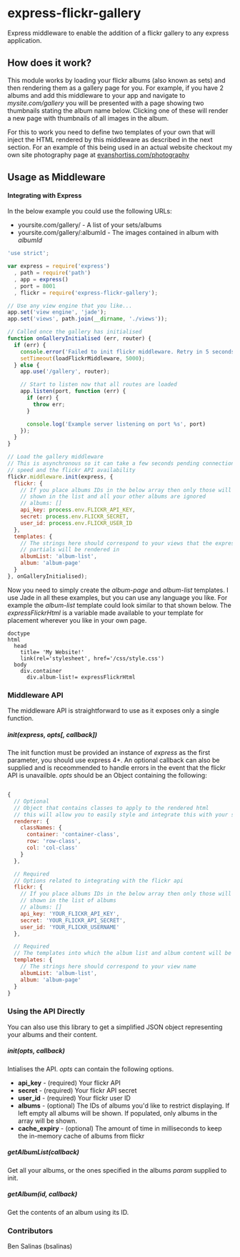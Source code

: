 express-flickr-gallery
======================

Express middleware to enable the addition of a flickr gallery to any express
application.

## How does it work?
This module works by loading your flickr albums (also known as sets) and then
rendering them as a gallery page for you. For example, if you have 2 albums
and add this middleware to your app and navigate to _mysite.com/gallery_ you
will be presented with a page showing two thumbnails stating the album name
below. Clicking one of these will render a new page with thumbnails of all
images in the album.

For this to work you need to define two templates of your own that will inject
the HTML rendered by this middleware as described in the next section. For an
example of this being used in an actual website checkout my own site
photography page at [evanshortiss.com/photography](http://evanshortiss.com/photography)

## Usage as Middleware

#### Integrating with Express
In the below example you could use the following URLs:

* yoursite.com/gallery/ - A list of your sets/albums
* yoursite.com/gallery/:albumId - The images contained in album with _albumId_

```javascript
'use strict';

var express = require('express')
  , path = require('path')
  , app = express()
  , port = 8001
  , flickr = require('express-flickr-gallery');

// Use any view engine that you like...
app.set('view engine', 'jade');
app.set('views', path.join(__dirname, './views'));

// Called once the gallery has initialised
function onGalleryInitialised (err, router) {
  if (err) {
    console.error('Failed to init flickr middleware. Retry in 5 seconds');
    setTimeout(loadFlickrMiddleware, 5000);
  } else {
    app.use('/gallery', router);

    // Start to listen now that all routes are loaded
    app.listen(port, function (err) {
      if (err) {
        throw err;
      }

      console.log('Example server listening on port %s', port)
    });
  }
}

// Load the gallery middleware
// This is asynchronous so it can take a few seconds pending connection
// speed and the flickr API availability
flickr.middleware.init(express, {
  flickr: {
    // If you place albums IDs in the below array then only those will be
    // shown in the list and all your other albums are ignored
    // albums: []
    api_key: process.env.FLICKR_API_KEY,
    secret: process.env.FLICKR_SECRET,
    user_id: process.env.FLICKR_USER_ID
  },
  templates: {
    // The strings here should correspond to your views that the express-flickr
    // partials will be rendered in
    albumList: 'album-list',
    album: 'album-page'
  }
}, onGalleryInitialised);
```

Now you need to simply create the _album-page_ and _album-list_ templates. I
use Jade in all these examples, but you can use any language you like. For
example the _album-list_ template could look similar to that shown below. The
_expressFlickrHtml_ is a variable made available to your template for placement
wherever you like in your own page.

```jade
doctype
html
  head
    title= 'My Website!'
    link(rel='stylesheet', href='/css/style.css')
  body
    div.container
      div.album-list!= expressFlickrHtml
```

### Middleware API
The middleware API is straightforward to use as it exposes only a single
function.

##### init(express, opts[, callback])
The init function must be provided an instance of _express_ as the first
parameter, you should use express 4+. An optional callback can also be supplied
and is receommended to handle errors in the event that the flickr API is
unavailble. _opts_ should be an Object containing the following:

```javascript

{
  // Optional
  // Object that contains classes to apply to the rendered html
  // this will allow you to easily style and integrate this with your site
  renderer: {
    classNames: {
      container: 'container-class',
      row: 'row-class',
      col: 'col-class'
    }
  },

  // Required
  // Options related to integrating with the flickr api
  flickr: {
    // If you place albums IDs in the below array then only those will be
    // shown in the list of albums
    // albums: []
    api_key: 'YOUR_FLICKR_API_KEY',
    secret: 'YOUR_FLICKR_API_SECRET',
    user_id: 'YOUR_FLICKR_USERNAME'
  },

  // Required
  // The templates into which the album list and album content will be loaded
  templates: {
    // The strings here should correspond to your view name
    albumList: 'album-list',
    album: 'album-page'
  }
}

```

### Using the API Directly
You can also use this library to get a simplified JSON object representing
your albums and their content.

##### init(opts, callback)
Intialises the API. _opts_ can contain the following options.

* **api_key** - (required) Your flickr API
* **secret** - (required) Your flickr API secret
* **user_id** - (required) Your flickr user ID
* **albums** - (optional) The IDs of albums you'd like to restrict displaying. If left
empty all albums will be shown. If populated, only albums in the array will be
shown.
* **cache_expiry** - (optional) The amount of time in milliseconds to keep the in-memory cache of albums from flickr

##### getAlbumList(callback)
Get all your albums, or the ones specified in the albums _param_ supplied to
init.


##### getAlbum(id, callback)
Get the contents of an album using its ID.

### Contributors
Ben Salinas (bsalinas)

